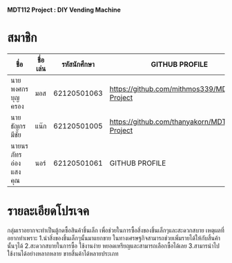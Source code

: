 ﻿#### MDT112 Project : DIY Vending Machine

# สมาชิก

| ชื่อ | ชื่อเล่น | รหัสนักศึกษา | GITHUB PROFILE |
| -- | ---- | -------- | -------------- |
| นายพงศกร บุญครอง | มอส | 62120501063 | https://github.com/mithmos339/MDT112-Project |
| นายธัญกร มีชัย | แน๊ก | 62120501005 | https://github.com/thanyakorn/MDT112-Project |
| นายนรภัทร อ่องแสงคุณ | นอร์ | 62120501061 | GITHUB PROFILE |

# รายละเอียดโปรเจค 
กลุ่มเราอยากจะทำเป็นตู้กดซื้อสินค้าชิ้นเล็ก เพื่อช่วยในการซื้อสิ่งของชิ้นเล็กๆและสะดวกสบาย เหตุผลที่อยากทำเพราะ 
1.นำสิ่งของชิ้นเล็กๆนั้นมาแยกขาย ในทางเศรษฐกิจสามารถช่วยเพิ่มรายได้ให้กับสิ้นค้านั้นๆได้
2.สะดวกสบายในการซื้อ ใช้งานง่าย หยอดเหรียญและสามารถเลือกซื้อได้เลย
3.สามารนำไปใช้งานได้อย่างหลากหลาย ขายสิ้นค้าได้หลายประเภท


